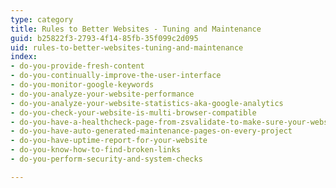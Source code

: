 ```yaml
---
type: category
title: Rules to Better Websites - Tuning and Maintenance
guid: b25822f3-2793-4f14-85fb-35f099c2d095
uid: rules-to-better-websites-tuning-and-maintenance
index:
- do-you-provide-fresh-content
- do-you-continually-improve-the-user-interface
- do-you-monitor-google-keywords
- do-you-analyze-your-website-performance
- do-you-analyze-your-website-statistics-aka-google-analytics
- do-you-check-your-website-is-multi-browser-compatible
- do-you-have-a-healthcheck-page-from-zsvalidate-to-make-sure-your-website-is-healthy
- do-you-have-auto-generated-maintenance-pages-on-every-project
- do-you-have-uptime-report-for-your-website
- do-you-know-how-to-find-broken-links
- do-you-perform-security-and-system-checks

---
```

<p>​​​<br></p>


